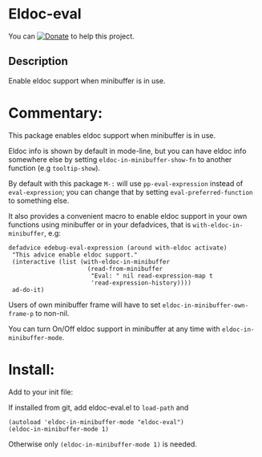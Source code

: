 Eldoc-eval
==========

You can [![Donate](https://www.paypalobjects.com/en_US/i/btn/btn_donate_LG.gif)](https://www.paypal.com/cgi-bin/webscr?cmd=_donations&business=thierry.volpiatto@gmail.com&lc=US&currency_code=EUR&bn=PP-DonationsBF:btn_donateCC_LG.gif:NonHosted) to help this project.

## Description
Enable eldoc support when minibuffer is in use.

# Commentary:

This package enables eldoc support when minibuffer is in use.

Eldoc info is shown by default in mode-line,
but you can have eldoc info somewhere else by setting
`eldoc-in-minibuffer-show-fn` to another function (e.g `tooltip-show`).

By default with this package `M-:` will use `pp-eval-expression`
instead of `eval-expression`; you can change that by setting
`eval-preferred-function` to something else.

It also provides a convenient macro to enable eldoc support
in your own functions using minibuffer or in your defadvices,
that is `with-eldoc-in-minibuffer`, e.g:


    defadvice edebug-eval-expression (around with-eldoc activate)
     "This advice enable eldoc support."
     (interactive (list (with-eldoc-in-minibuffer
                          (read-from-minibuffer
                           "Eval: " nil read-expression-map t
                           'read-expression-history))))
     ad-do-it)


Users of own minibuffer frame will have to set
`eldoc-in-minibuffer-own-frame-p` to non-nil.

You can turn On/Off eldoc support in minibuffer at any time
with `eldoc-in-minibuffer-mode`.

# Install:

Add to your init file:

If installed from git, add eldoc-eval.el to `load-path` and

    (autoload 'eldoc-in-minibuffer-mode "eldoc-eval")
    (eldoc-in-minibuffer-mode 1)

Otherwise only `(eldoc-in-minibuffer-mode 1)` is needed.
